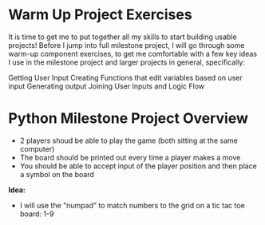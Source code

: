 # Warm Up Project Exercises
It is time to get me to put together all my skills to start building usable projects! Before I jump into full
milestone project, I will go through some warm-up component exercises, to get me comfortable with a few key ideas I use
in the milestone project and larger projects in general, specifically:

Getting User Input
Creating Functions that edit variables based on user input
Generating output
Joining User Inputs and Logic Flow


# Python Milestone Project Overview
- 2 players shoud be able to play the game (both sitting at the same computer)
- The board should be printed out every time a player makes a move
- You should be able to accept input of the player position and then place a symbol on the board

**Idea:**
- I will use the "numpad" to match numbers to the grid on a tic tac toe board: 1-9

